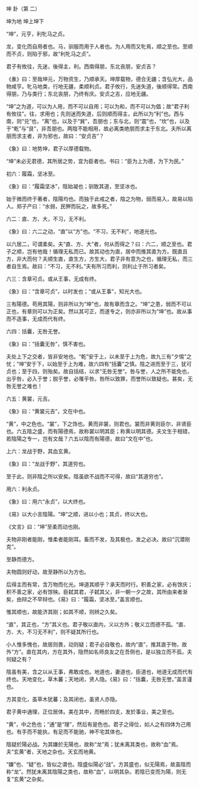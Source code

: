 坤 卦（第 二）

坤为地 坤上坤下

“坤”，元亨，利牝马之贞。

龙，变化而自用者也。马，驯服而用于人者也。为人用而又牝焉，顺之至也。至顺而不贞，则陷于邪，故“利牝马之贞”。

君子有攸往，先迷，後得主，利。西南得朋，东北丧朋，安贞吉？

《彖》曰：至哉坤元，万物资生，乃顺承天。坤厚载物，德合无疆；含弘光大，品物咸亨。牝马地类，行地无疆，柔顺利贞。君子攸行，先迷失道，後顺得常。西南得朋，乃与类行；东北丧朋，乃终有庆。安贞之吉，应地无疆。

“坤”之为道，可以为人用，而不可以自用；可以为和，而不可以为倡；故“君子利有攸往”。往，求用也；先则迷而失道，后则顺而得主，此所以为“利”也。西与南，则“兑”也，“离”也，以及于“巽”，吾朋也；东与北，则“震”也，“坎”也，以及于“乾”与“艮”，非吾朋也。两陰不能相用，故必离类绝朋而求主于东北。夫所以离朋而求主者，非为邪也，故曰：“安贞吉”？

《象》曰：地势坤，君子以厚德载物。

“坤”未必无君德，其所居之势，宜为臣者也。书曰：“臣为上为德，为下为民。”

初六：履霜，坚冰至。

《象》曰：“履霜坚冰”，陰始凝也；驯致其道，至坚冰也。

始于微而终于著者，陰陽均也。而独于此戒之者，陰之为物，弱而易入，故易以陷人。郑子产曰：“水弱，民狎而玩之，故多死。”

六二：直、方、大，不习，无不利。

《象》曰：六二之动，“直”以“方”也。“不习，无不利”，地道光也。

以六居二，可谓柔矣。夫“直、方、大”者，何从而得之？曰：六二，顺之至也。君子之顺，岂有他哉！循理无私而已。故其动也为直，居中而推其直为方。既直且方，非大而何？夫顺生直，直生方，方生大，君子非有意为之也，循理无私，而三者自生焉。故曰：“不习，无不利。”夫有所习而利，则利止于所习者矣。

六三：含章可贞。或从王事，无成有终。

《象》曰：“含章可贞”，以时发也；“或从王事”，知光大也。

三有陽德。苟用其陽，则非所以为“坤”也，故有章而含之。“坤”之患，弱而不可以正也，有章则可以为正矣。然以其可正，而遂专之，则亦非所以为“坤”也。故从事而不造事，无成而代有终。

六四：括囊，无咎无誉。

《象》曰：“括囊无咎”，慎不害也。

夫处上下之交者，皆非安地也。“乾”安于上，以未至于上为危，故九三有“夕惕”之忧；“坤”安于下，以始至于上为难，故六四有“括囊”之慎。陰之进而至于三，犹可贞也；至于四，则殆矣。故自括结，以求“无咎无誉”。咎与誉，人之所不能免也，出乎咎，必入于誉；脱乎誉，必罹乎咎。咎所以致罪，而誉所以致疑也。甚矣，无咎无誉之难也！

六五：黄裳，元吉。

《象》曰：“黄裳元吉”，文在中也。

“黄”，中之色也。“裳”，下之饰也。黄而非裳，则君也。裳而非黄则臣尔，非贤臣也。六五陰之盛，而有陽德焉，故称裳以明其臣；称黄以明其德。夫文生于相错，若陰陽之专一，岂有文哉？六五以陰而有陽德，故曰“文在中”也。

上六：龙战于野，其血玄黄。

《象》曰：“龙战于野”，其道穷也。

至于此，则非陰之所以安矣。陰虽欲不战而不可得，故曰“其道穷也”。

用六：利永贞。

《象》曰：用六“永贞”，以大终也。

《易》以大小言陰陽。“坤”之顺，进以小也；其贞，终以大也。

《文言》曰：“坤”至柔而动也刚。

夫物非刚者能刚，惟柔者能刚耳。畜而不发，及其极也，发之必决。故曰“沉潜刚克”。

至静而德方。

夫物圆则好动，故至静所以为方也。

后得主而有常，含万物而化光。坤道其顺乎？承天而时行。积善之家，必有馀庆；积不善之家，必有馀殃。臣弑其君，子弑其父，非一朝一夕之故，其所由来者渐矣，由辩之不早辩也。《易》曰：“履霜，坚冰至，”盖言顺也。

惟其顺也，故能济其刚；如其不顺，则辨之久矣。

“直”，其正也，“方”其义也。君子敬以直内，义以方外；敬义立而德不孤。“直、方、大，不习无不利”，则不疑其所行也。

小人惟多愧也，故居则畏，动则疑；君子必自敬也，故内“直”，推其直于物，故外“方”。直在其内，方在其外，隐然如名师良友之在吾侧也，是以独立而不孤，夫何疑之有？

陰虽有美，含之以从王事，弗敢成也。地道也，妻道也，臣道也，地道无成而代有终也。天地变化，草木蕃；天地闭，贤人隐。《易》曰：“括囊，无咎无誉。”盖言谨也。

方其变化，虽草木犹蕃；及其闭也，虽贤人亦隐。

君子黄中通理，正位居体。美在其中，而畅於四支，发於事业，美之至也。

“黄”，中之色也；“通”是“理”，然后有是色也。君子之得位，如人之有四体为己用也。有手而不能执，有足而不能驰，神不宅其体也。

陰疑於陽必战。为其嫌於无陽也，故称“龙”焉；犹未离其类也，故称“血”焉。夫“玄黄”者，天地之杂也。天玄而地黄。

“嫌”也、“疑”也，皆似之谓也。陰盛似陽必“战”。方其盛也，似无陽焉，故虽陰而称“龙”。然犹未离其陰陽之类也，故称“血”，以明其杂。若陰已变而为陽，则无复“玄黄”之杂矣。


